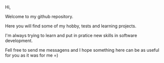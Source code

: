 Hi,

Welcome to my github repository. 

Here you will find some of my hobby, tests and learning projects.

I'm always trying to learn and put in pratice new skills in software development.

Fell free to send me messagens and I hope something here can be as useful for you as it was for me =)
